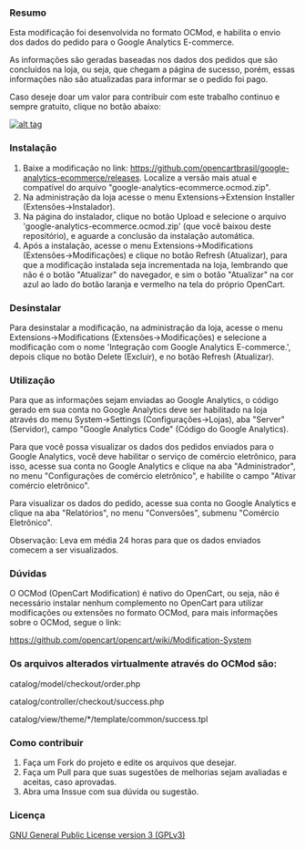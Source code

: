 ### Resumo

Esta modificação foi desenvolvida no formato OCMod, e habilita o envio dos dados do pedido para o Google Analytics E-commerce.

As informações são geradas baseadas nos dados dos pedidos que são concluídos na loja, ou seja, que chegam a página de sucesso, porém, essas informações não são atualizadas para informar se o pedido foi pago.

Caso deseje doar um valor para contribuir com este trabalho continuo e sempre gratuito, clique no botão abaixo:

[![alt tag](https://www.paypalobjects.com/pt_BR/BR/i/btn/btn_donateCC_LG.gif)](https://www.paypal.com/cgi-bin/webscr?cmd=_s-xclick&hosted_button_id=7G9TR9PXS6G5J)

### Instalação

 1. Baixe a modificação no link: https://github.com/opencartbrasil/google-analytics-ecommerce/releases. Localize a versão mais atual e compatível do arquivo "google-analytics-ecommerce.ocmod.zip".
 2. Na administração da loja acesse o menu Extensions->Extension Installer (Extensões->Instalador).
 3. Na página do instalador, clique no botão Upload e selecione o arquivo 'google-analytics-ecommerce.ocmod.zip' (que você baixou deste repositório), e aguarde a conclusão da instalação automática.
 5. Após a instalação, acesse o menu Extensions->Modifications (Extensões->Modificações) e clique no botão Refresh (Atualizar), para que a modificação instalada seja incrementada na loja, lembrando que não é o botão "Atualizar" do navegador, e sim o botão "Atualizar" na cor azul ao lado do botão laranja e vermelho na tela do próprio OpenCart.

### Desinstalar

Para desinstalar a modificação, na administração da loja, acesse o menu Extensions->Modifications (Extensões->Modificações) e selecione a modificação com o nome 'Integração com Google Analytics E-commerce.', depois clique no botão Delete (Excluir), e no botão Refresh (Atualizar).

### Utilização

Para que as informações sejam enviadas ao Google Analytics, o código gerado em sua conta no Google Analytics deve ser habilitado na loja através do menu System->Settings (Configurações->Lojas), aba "Server" (Servidor), campo "Google Analytics Code" (Código do Google Analytics).

Para que você possa visualizar os dados dos pedidos enviados para o Google Analytics, você deve habilitar o serviço de comércio eletrônico, para isso, acesse sua conta no Google Analytics e clique na aba "Administrador", no menu "Configurações de comércio eletrônico", e habilite o campo "Ativar comércio eletrônico".

Para visualizar os dados do pedido, acesse sua conta no Google Analytics e clique na aba "Relatórios", no menu "Conversões", submenu "Comércio Eletrônico".

Observação: Leva em média 24 horas para que os dados enviados comecem a ser visualizados.

### Dúvidas

O OCMod (OpenCart Modification) é nativo do OpenCart, ou seja, não é necessário instalar nenhum complemento no OpenCart para utilizar modificações ou extensões no formato OCMod, para mais informações sobre o OCMod, segue o link:

https://github.com/opencart/opencart/wiki/Modification-System

### Os arquivos alterados virtualmente através do OCMod são:

catalog/model/checkout/order.php

catalog/controller/checkout/success.php

catalog/view/theme/*/template/common/success.tpl

### Como contribuir

 1. Faça um Fork do projeto e edite os arquivos que desejar.
 2. Faça um Pull para que suas sugestões de melhorias sejam avaliadas e aceitas, caso aprovadas.
 3. Abra uma Inssue com sua dúvida ou sugestão.

### Licença

[GNU General Public License version 3 (GPLv3)](https://github.com/opencartbrasil/google-analytics-ecommerce/blob/master/LICENSE)
